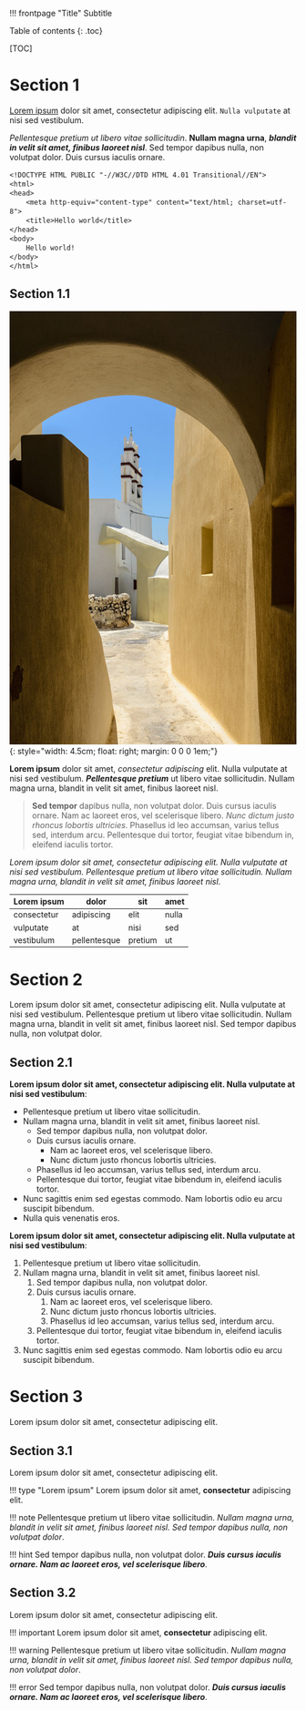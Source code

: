 !!! frontpage "Title"
	Subtitle

Table of contents
{: .toc}

[TOC]



# Section 1

[Lorem ipsum](http://lipsum.com/) dolor sit amet, consectetur adipiscing elit. `Nulla vulputate` at nisi sed vestibulum.

*Pellentesque pretium ut libero vitae sollicitudin*. **Nullam magna urna**, ***blandit in velit sit amet, finibus laoreet nisl***. Sed tempor dapibus nulla, non volutpat dolor. Duis cursus iaculis ornare.


~~~
<!DOCTYPE HTML PUBLIC "-//W3C//DTD HTML 4.01 Transitional//EN">
<html>
<head>
	<meta http-equiv="content-type" content="text/html; charset=utf-8">
	<title>Hello world</title>
</head>
<body>
	Hello world!
</body>
</html>
~~~

## Section 1.1

![Emborio - Emporio - Santorini - Greece](img/santorini.jpg){: style="width: 4.5cm; float: right; margin: 0 0 0 1em;"}

**Lorem ipsum** dolor sit amet, *consectetur adipiscing* elit. Nulla vulputate at nisi sed vestibulum. ***Pellentesque pretium*** ut libero vitae sollicitudin. Nullam magna urna, blandit in velit sit amet, finibus laoreet nisl.

>**Sed tempor** dapibus nulla, non volutpat dolor. Duis cursus iaculis ornare. Nam ac laoreet eros, vel scelerisque libero. *Nunc dictum justo rhoncus lobortis ultricies*. Phasellus id leo accumsan, varius tellus sed, interdum arcu. Pellentesque dui tortor, feugiat vitae bibendum in, eleifend iaculis tortor.

*Lorem ipsum dolor sit amet, consectetur adipiscing elit. Nulla vulputate at nisi sed vestibulum. Pellentesque pretium ut libero vitae sollicitudin. Nullam magna urna, blandit in velit sit amet, finibus laoreet nisl*.

Lorem&nbsp;ipsum | dolor        | sit     | amet  
-----------------|--------------|---------|------
consectetur      | adipiscing   | elit    | nulla
vulputate        | at           | nisi    | sed
vestibulum       | pellentesque | pretium | ut

# Section 2

Lorem ipsum dolor sit amet, consectetur adipiscing elit. Nulla vulputate at nisi sed vestibulum. Pellentesque pretium ut libero vitae sollicitudin. Nullam magna urna, blandit in velit sit amet, finibus laoreet nisl. Sed tempor dapibus nulla, non volutpat dolor.

## Section 2.1

**Lorem ipsum dolor sit amet, consectetur adipiscing elit. Nulla vulputate at nisi sed vestibulum**:

- Pellentesque pretium ut libero vitae sollicitudin.
- Nullam magna urna, blandit in velit sit amet, finibus laoreet nisl.
	- Sed tempor dapibus nulla, non volutpat dolor.
	- Duis cursus iaculis ornare.
		- Nam ac laoreet eros, vel scelerisque libero.
		- Nunc dictum justo rhoncus lobortis ultricies.
	- Phasellus id leo accumsan, varius tellus sed, interdum arcu.
	- Pellentesque dui tortor, feugiat vitae bibendum in, eleifend iaculis tortor.
- Nunc sagittis enim sed egestas commodo. Nam lobortis odio eu arcu suscipit bibendum.
- Nulla quis venenatis eros.

**Lorem ipsum dolor sit amet, consectetur adipiscing elit. Nulla vulputate at nisi sed vestibulum**:

1. Pellentesque pretium ut libero vitae sollicitudin.
2. Nullam magna urna, blandit in velit sit amet, finibus laoreet nisl.
	1. Sed tempor dapibus nulla, non volutpat dolor.
	2. Duis cursus iaculis ornare.
		1. Nam ac laoreet eros, vel scelerisque libero.
		2. Nunc dictum justo rhoncus lobortis ultricies.
		3. Phasellus id leo accumsan, varius tellus sed, interdum arcu.
	3. Pellentesque dui tortor, feugiat vitae bibendum in, eleifend iaculis tortor.
3. Nunc sagittis enim sed egestas commodo. Nam lobortis odio eu arcu suscipit bibendum.


# Section 3

Lorem ipsum dolor sit amet, consectetur adipiscing elit.

## Section 3.1

Lorem ipsum dolor sit amet, consectetur adipiscing elit.

!!! type "Lorem ipsum"
	Lorem ipsum dolor sit amet, **consectetur** adipiscing elit.

!!! note
	Pellentesque pretium ut libero vitae sollicitudin. *Nullam magna urna, blandit in velit sit amet, finibus laoreet nisl. Sed tempor dapibus nulla, non volutpat dolor*.

!!! hint
	Sed tempor dapibus nulla, non volutpat dolor. ***Duis cursus iaculis ornare. Nam ac laoreet eros, vel scelerisque libero***.

## Section 3.2

Lorem ipsum dolor sit amet, consectetur adipiscing elit.

!!! important
	Lorem ipsum dolor sit amet, **consectetur** adipiscing elit.

!!! warning
	Pellentesque pretium ut libero vitae sollicitudin. *Nullam magna urna, blandit in velit sit amet, finibus laoreet nisl. Sed tempor dapibus nulla, non volutpat dolor*.

!!! error
	Sed tempor dapibus nulla, non volutpat dolor. ***Duis cursus iaculis ornare. Nam ac laoreet eros, vel scelerisque libero***.

